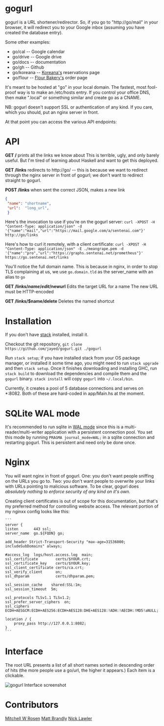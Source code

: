 # gogurl

gogurl is a URL shortener/redirector.
So, if you go to "http://go/mail" in your browser,
it will redirect you to your Google inbox (assuming
you have created the database entry).

Some other examples:
* go/cal -- Google calendar
* go/drive -- Google drive
* go/docs -- documentation
* go/gh -- Github
* go/koreana -- [Koreana's](http://koreanaboston.com/) reservations page
* go/flour -- [Flour Bakery's](https://flourbakery.com/) order page

It's meant to be hosted at "go" in your local domain.
The fastest, most fool-proof way is to make an /etc/hosts entry.
If you control your office DNS, then make ".local" or something similar
and create go as a CNAME.

NB: gogurl doesn't support SSL or authentication of any kind. If you care,
which you should, put an nginx server in front.

At that point you can access the various API endpoints:

# API
**GET /**
  prints all the links we know about
  This is terrible, ugly, and only barely useful.
  But I'm tired of learning about Haskell and want to
  get this deployed.

**GET /links**
  redirects to http://go/ -- this is because we want to redirect through the
  nginx server in front of gogurl; we don't want to redirect straight to gogurl.

**POST /links**
  when sent the correct JSON, makes a new link
  ```json
  {
   "name": "shortname",
   "url":  "long_url",
   }
   ```

Here's the invocation to use if you're on the gogurl server:
   `curl -XPOST -H "Content-Type: application/json" -d '{"name":"mail","url":"https://mail.google.com/a/sentenai.com"}' http://go/links`

Here's how to curl it remotely, with a client certificate:
   `curl -XPOST -H "Content-Type: application/json" -E ./meangrape.pem -d
   '{"name":"pro","url":"https://graphs.sentenai.net/prometheus"}'
   https://go.sentenai.net/links`

   You'll notice the full domain name. This is because in nginx, in order to
   stop TLS complaining at us, we use `go.domain.tld` as the server_name with an
   alias to `go`

**GET /links/$name/edit/$newurl**
  Edits the target URL for a name
  The new URL must be HTTP-encoded

**GET /links/$name/delete**
  Deletes the named shortcut


# Installation

If you don't have [stack](https://docs.haskellstack.org/en/stable/README/) installed, install it.

Checkout the git repository, `git clone https://github.com/jayed/gogurl.git
./gogurl`

Run `stack setup`; if you have installed stack from your OS package manager, or
installed it some time ago, you might need to run `stack upgrade` and then
`stack setup`. Once it finishes downloading and installing GHC, run `stack
build` to download the dependencies and compile them and the `gogurl` binary.
`stack install` will copy `gogurl` into `~/.local/bin`.

Currently, it creates a pool of 5 database connections and serves on \*:8082.
Both of these are hard-coded in app/Main.hs at the moment.

# SQLite WAL mode
It's recommended to run sqlite in [WAL mode](https://www.sqlite.org/wal.html)
since this is a multi-reader/multi-writer application with a persistent
connection pool. You set this mode by running `PRAGMA journal_mode=WAL;` in a
sqlite connection and restarting gogurl. This is persistent and need only be
done once.

# Nginx

You will want nginx in front of gogurl. One: you don't want people sniffing on
the URLs you go to. Two: you don't want people to overwrite your links
with URLs pointing to malicious software. To be clear, gogurl does *absolutely
nothing to enforce security of any kind on it's own.*

Creating client certificates is out of scope for this documentation, but that's
my preferred method for controlling website access. The relevant portion of my
nginxx config looks like this:

    ```
    server {
    listen       443 ssl;
    server_name  go.${FQDN} go;

    add_header Strict-Transport-Security "max-age=31536000; includeSubDomains" always;

    #access_log  logs/host.access.log  main;
    ssl_certificate        certs/$YOUR.crt;
    ssl_certificate_key    certs/$YOUR.key;
    ssl_client_certificate certs/ca.crt;
    ssl_verify_client      on;
    ssl_dhparam            certs/dhparam.pem;

    ssl_session_cache    shared:SSL:1m;
    ssl_session_timeout  5m;

    ssl_protocols TLSv1.1 TLSv1.2;
    ssl_prefer_server_ciphers  on;
    ssl_ciphers  ECDH+AESGCM:ECDH+AES256:ECDH+AES128:DHE+AES128:!ADH:!AECDH:!MD5!aNULL;

    location / {
        proxy_pass http://127.0.0.1:8082;
    }
    ```

# Interface

The root URL presents a list of all short names sorted in descending order of
hits (the more people use a go/url, the higher it appears.) Each item is a
clickable.

![gogurl Interface screenshot](/docs/images/gogurl.png?raw=true "gogurl
interface")

# Contributors

[Mitchell W Rosen](https://github.com/mitchellwrosen)
[Matt Brandly](https://github.com/brandly)
[Nick Lawler](https://github.con/xilnocas)
